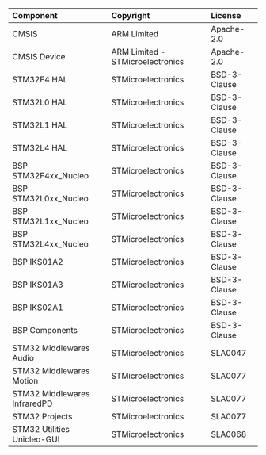 | Component                       | Copyright            | License   |
|:---------                       |:-------              |:----------|
| CMSIS                           |  ARM Limited         | Apache-2.0 |
| CMSIS Device                    | ARM Limited - STMicroelectronics   | Apache-2.0 |
| STM32F4 HAL                     | STMicroelectronics   | BSD-3-Clause |
| STM32L0 HAL                     | STMicroelectronics   | BSD-3-Clause |
| STM32L1 HAL                     | STMicroelectronics   | BSD-3-Clause |
| STM32L4 HAL                     | STMicroelectronics   | BSD-3-Clause |
| BSP STM32F4xx_Nucleo            | STMicroelectronics   | BSD-3-Clause |
| BSP STM32L0xx_Nucleo            | STMicroelectronics   | BSD-3-Clause |
| BSP STM32L1xx_Nucleo            | STMicroelectronics   | BSD-3-Clause |
| BSP STM32L4xx_Nucleo            | STMicroelectronics   | BSD-3-Clause |
| BSP IKS01A2                     | STMicroelectronics   | BSD-3-Clause |
| BSP IKS01A3                     | STMicroelectronics   | BSD-3-Clause |
| BSP IKS02A1                     | STMicroelectronics   | BSD-3-Clause |
| BSP Components                  | STMicroelectronics   | BSD-3-Clause |
| STM32 Middlewares Audio         | STMicroelectronics   | SLA0047 |
| STM32 Middlewares Motion        | STMicroelectronics   | SLA0077 |
| STM32 Middlewares InfraredPD    | STMicroelectronics   | SLA0077 |
| STM32 Projects                  | STMicroelectronics   | SLA0077 |
| STM32 Utilities Unicleo-GUI     | STMicroelectronics   | SLA0068 |
